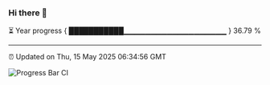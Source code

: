 ### Hi there 👋

⏳ Year progress { ███████████▁▁▁▁▁▁▁▁▁▁▁▁▁▁▁▁▁▁▁ } 36.79 %

---

⏰ Updated on Thu, 15 May 2025 06:34:56 GMT

![Progress Bar CI](https://github.com/ZhaoGui/ZhaoGui/workflows/Progress%20Bar%20CI/badge.svg)
